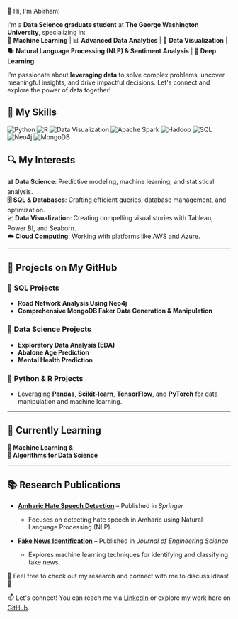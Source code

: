 👋 Hi, I'm Abirham!  

I'm a **Data Science graduate student** at **The George Washington University**, specializing in:  
🚀 **Machine Learning** | 📊 **Advanced Data Analytics** | 🎨 **Data Visualization** | 🗣️ **Natural Language Processing (NLP) & Sentiment Analysis** | 🤖 **Deep Learning**  

I'm passionate about **leveraging data** to solve complex problems, uncover meaningful insights, and drive impactful decisions. Let's connect and explore the power of data together!  

## 🔧 My Skills 
![Python](https://img.shields.io/badge/-Python-3776AB?style=flat-square&logo=python&logoColor=white)
![R](https://img.shields.io/badge/-R-276DC3?style=flat-square&logo=r&logoColor=white)
![Data Visualization](https://img.shields.io/badge/-Data_Visualization-FF6F61?style=flat-square&logo=chart.js&logoColor=white)
![Apache Spark](https://img.shields.io/badge/-Apache_Spark-E25A1C?style=flat-square&logo=apache-spark&logoColor=white)
![Hadoop](https://img.shields.io/badge/-Hadoop-66CCFF?style=flat-square&logo=hadoop&logoColor=white)
![SQL](https://img.shields.io/badge/-SQL-1572B6?style=flat-square&logo=postgresql&logoColor=white)
![Neo4j](https://img.shields.io/badge/-Neo4j-01C76B?style=flat-square&logo=neo4j&logoColor=white)
![MongoDB](https://img.shields.io/badge/-MongoDB-47A248?style=flat-square&logo=mongodb&logoColor=white)


  
## 🔍 My Interests  

 **📊 Data Science**: Predictive modeling, machine learning, and statistical analysis.  
 **🗄️ SQL & Databases**: Crafting efficient queries, database management, and optimization.  
 **📈 Data Visualization**: Creating compelling visual stories with Tableau, Power BI, and Seaborn.  
 **☁️ Cloud Computing**: Working with platforms like AWS and Azure.  

---

## 🚀 Projects on My GitHub  

### 🔹 **SQL Projects**  
- **Road Network Analysis Using Neo4j**  
- **Comprehensive MongoDB Faker Data Generation & Manipulation**  

### 🔹 **Data Science Projects**  
- **Exploratory Data Analysis (EDA)**  
- **Abalone Age Prediction**  
- **Mental Health Prediction**  

### 🔹 **Python & R Projects**  
- Leveraging **Pandas**, **Scikit-learn**, **TensorFlow**, and **PyTorch** for data manipulation and machine learning.  

---

## 🌱 Currently Learning  

 **🤖 Machine Learning &**  
 **📐 Algorithms for Data Science**  

---
## 📚 Research Publications  

- **[Amharic Hate Speech Detection](https://doi.org/10.1007/978-981-99-9811-1_12)** – Published in *Springer*  
  - Focuses on detecting hate speech in Amharic using Natural Language Processing (NLP).  

- **[Fake News Identification](https://journal.esrgroups.org/jes/article/view/4843)** – Published in *Journal of Engineering Science*  
  - Explores machine learning techniques for identifying and classifying fake news.  

🔎 Feel free to check out my research and connect with me to discuss ideas! 🚀  


📫 Let's connect! You can reach me via [LinkedIn](https://www.linkedin.com/in/abirham-ayenew-10805120b/) or explore my work here on [GitHub](https://github.com/Abirham24).

